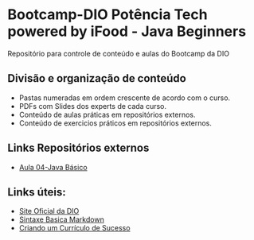 # Bootcamp-DIO Potência Tech powered by iFood - Java Beginners 
Repositório para controle de conteúdo e aulas do Bootcamp da DIO

## Divisão e organização de conteúdo
- Pastas numeradas em ordem crescente de acordo com o curso.
- PDFs com Slides dos experts de cada curso.
- Conteúdo de aulas práticas em repositórios externos.
- Conteúdo de exercicios práticos em repositórios externos.

## Links Repositórios externos
- [Aula 04-Java Básico](https://github.com/cruz-g-m/dio-java-basico)

## Links úteis:
- [Site Oficial da DIO](https://www.dio.me/)
- [Sintaxe Basica Markdown](https://www.markdownguide.org/basic-syntax/)
- [Criando um Currículo de Sucesso](https://www.youtube.com/watch?v=WfD_S2Vi4qI&t=1304s)

